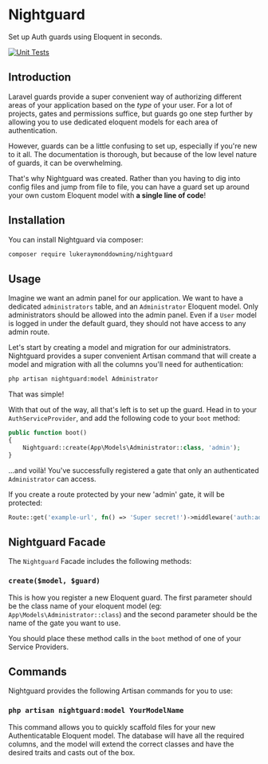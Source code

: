 # Nightguard

Set up Auth guards using Eloquent in seconds.

[![Unit Tests](https://github.com/lukeraymonddowning/nightguard/actions/workflows/main.yml/badge.svg)](https://github.com/lukeraymonddowning/nightguard/actions/workflows/main.yml)

## Introduction

Laravel guards provide a super convenient way of authorizing different areas
of your application based on the *type* of your user. For a lot of projects, 
gates and permissions suffice, but guards go one step further by allowing you
to use dedicated eloquent models for each area of authentication.

However, guards can be a little confusing to set up, especially if you're new
to it all. The documentation is thorough, but because of the low level nature of guards,
it can be overwhelming.

That's why Nightguard was created. Rather than you having to dig into config files and jump
from file to file, you can have a guard set up around your own custom Eloquent model
with **a single line of code**!

## Installation

You can install Nightguard via composer:

```bash
composer require lukeraymonddowning/nightguard
```

## Usage

Imagine we want an admin panel for our application. We want to have a dedicated
`administrators` table, and an `Administrator` Eloquent model. Only administrators
should be allowed into the admin panel. Even if a `User` model is logged in under the default guard, they should
not have access to any admin route.

Let's start by creating a model and migration for our administrators. Nightguard
provides a super convenient Artisan command that will create a model and migration
with all the columns you'll need for authentication:

```bash
php artisan nightguard:model Administrator
```

That was simple!

With that out of the way, all that's left is to set up the guard. Head in to your
`AuthServiceProvider`, and add the following code to your `boot` method:

```php
public function boot() 
{
    Nightguard::create(App\Models\Administrator::class, 'admin');
}
```

...and voilà! You've successfully registered a gate that only an authenticated
`Administrator` can access.

If you create a route protected by your new 'admin' gate, it will be protected:

```php
Route::get('example-url', fn() => 'Super secret!')->middleware('auth:admin');
```

## Nightguard Facade

The `Nightguard` Facade includes the following methods:

### `create($model, $guard)`

This is how you register a new Eloquent guard. The first parameter should be the 
class name of your eloquent model (eg: `App\Models\Administrator::class`) and
the second parameter should be the name of the gate you want to use.

You should place these method calls in the `boot` method of one of your Service
Providers.

## Commands

Nightguard provides the following Artisan commands for you to use:

### `php artisan nightguard:model YourModelName`

This command allows you to quickly scaffold files for your
new Authenticatable Eloquent model. The database will have all the required
columns, and the model will extend the correct classes and have the desired
traits and casts out of the box.
